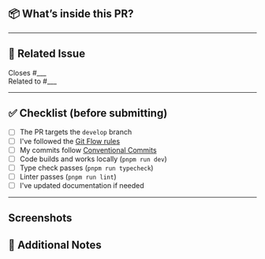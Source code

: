 ## 📦 What’s inside this PR?

<!-- Describe your change in one or two sentences -->

---

## 📄 Related Issue

Closes #___  
Related to #___

---

## ✅ Checklist (before submitting)

- [ ] The PR targets the `develop` branch
- [ ] I've followed the [Git Flow rules](../docs/git-flow.md)
- [ ] My commits follow [Conventional Commits](https://www.conventionalcommits.org/)
- [ ] Code builds and works locally (`pnpm run dev`)
- [ ] Type check passes (`pnpm run typecheck`)
- [ ] Linter passes (`pnpm run lint`)
- [ ] I've updated documentation if needed

---

## Screenshots

<!-- Screenshots? -->

## 📝 Additional Notes

<!-- Anything else reviewers should know? Gotchas? -->